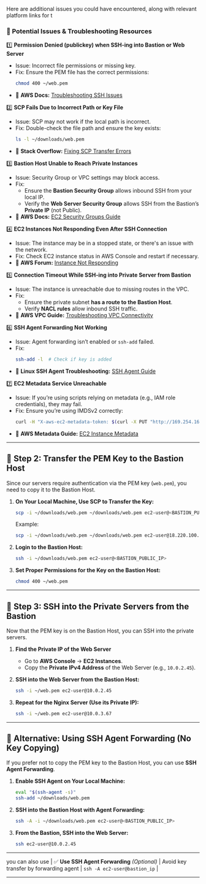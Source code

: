Here are additional issues you could have encountered, along with relevant platform links for t
### **🔴 Potential Issues & Troubleshooting Resources**  

1️⃣ **Permission Denied (publickey) when SSH-ing into Bastion or Web Server**  
   - Issue: Incorrect file permissions or missing key.  
   - Fix: Ensure the PEM file has the correct permissions:  
     ```bash
     chmod 400 ~/web.pem
     ```  
   - 📌 **AWS Docs:** [Troubleshooting SSH Issues](https://docs.aws.amazon.com/AWSEC2/latest/UserGuide/TroubleshootingInstancesConnecting.html)  

2️⃣ **SCP Fails Due to Incorrect Path or Key File**  
   - Issue: SCP may not work if the local path is incorrect.  
   - Fix: Double-check the file path and ensure the key exists:  
     ```bash
     ls -l ~/downloads/web.pem
     ```  
   - 📌 **Stack Overflow:** [Fixing SCP Transfer Errors](https://stackoverflow.com/questions/tagged/scp)  

3️⃣ **Bastion Host Unable to Reach Private Instances**  
   - Issue: Security Group or VPC settings may block access.  
   - Fix:  
     - Ensure the **Bastion Security Group** allows inbound SSH from your local IP.  
     - Verify the **Web Server Security Group** allows SSH from the Bastion’s **Private IP** (not Public).  
   - 📌 **AWS Docs:** [EC2 Security Groups Guide](https://docs.aws.amazon.com/AWSEC2/latest/UserGuide/security-group-rules-reference.html)  

4️⃣ **EC2 Instances Not Responding Even After SSH Connection**  
   - Issue: The instance may be in a stopped state, or there's an issue with the network.  
   - Fix: Check EC2 instance status in AWS Console and restart if necessary.  
   - 📌 **AWS Forum:** [Instance Not Responding](https://repost.aws/t/ec2-instance-not-responding-to-ssh)  

5️⃣ **Connection Timeout While SSH-ing into Private Server from Bastion**  
   - Issue: The instance is unreachable due to missing routes in the VPC.  
   - Fix:  
     - Ensure the private subnet **has a route to the Bastion Host**.  
     - Verify **NACL rules** allow inbound SSH traffic.  
   - 📌 **AWS VPC Guide:** [Troubleshooting VPC Connectivity](https://docs.aws.amazon.com/vpc/latest/userguide/VPC_Scenarios.html)  

6️⃣ **SSH Agent Forwarding Not Working**  
   - Issue: Agent forwarding isn’t enabled or `ssh-add` failed.  
   - Fix:  
     ```bash
     ssh-add -l  # Check if key is added
     ```  
   - 📌 **Linux SSH Agent Troubleshooting:** [SSH Agent Guide](https://linux.die.net/man/1/ssh-agent)  

7️⃣ **EC2 Metadata Service Unreachable**  
   - Issue: If you’re using scripts relying on metadata (e.g., IAM role credentials), they may fail.  
   - Fix: Ensure you’re using IMDSv2 correctly:  
     ```bash
     curl -H "X-aws-ec2-metadata-token: $(curl -X PUT "http://169.254.169.254/latest/api/token" -H "X-aws-ec2-metadata-token-ttl-seconds: 21600")" -v http://169.254.169.254/latest/meta-data/
     ```  
   - 📌 **AWS Metadata Guide:** [EC2 Instance Metadata](https://docs.aws.amazon.com/AWSEC2/latest/UserGuide/ec2-instance-metadata.html)  

---

## **🔷 Step 2: Transfer the PEM Key to the Bastion Host**
Since our servers require authentication via the PEM key (`web.pem`), you need to copy it to the Bastion Host.

1. **On Your Local Machine, Use SCP to Transfer the Key:**
   ```bash
   scp -i ~/downloads/web.pem ~/downloads/web.pem ec2-user@<BASTION_PUBLIC_IP>:~/
   ```
   Example:
   ```bash
   scp -i ~/downloads/web.pem ~/downloads/web.pem ec2-user@18.220.100.200:~/
   ```

2. **Login to the Bastion Host:**
   ```bash
   ssh -i ~/downloads/web.pem ec2-user@<BASTION_PUBLIC_IP>
   ```

3. **Set Proper Permissions for the Key on the Bastion Host:**
   ```bash
   chmod 400 ~/web.pem
   ```

---

## **🔷 Step 3: SSH into the Private Servers from the Bastion**
Now that the PEM key is on the Bastion Host, you can SSH into the private servers.

1. **Find the Private IP of the Web Server**
   - Go to **AWS Console** → **EC2 Instances**.
   - Copy the **Private IPv4 Address** of the Web Server (e.g., `10.0.2.45`).

2. **SSH into the Web Server from the Bastion Host:**
   ```bash
   ssh -i ~/web.pem ec2-user@10.0.2.45
   ```

3. **Repeat for the Nginx Server (Use its Private IP):**
   ```bash
   ssh -i ~/web.pem ec2-user@10.0.3.67
   ```

---

## **🔷 Alternative: Using SSH Agent Forwarding (No Key Copying)**
If you prefer not to copy the PEM key to the Bastion Host, you can use **SSH Agent Forwarding**.

1. **Enable SSH Agent on Your Local Machine:**
   ```bash
   eval "$(ssh-agent -s)"
   ssh-add ~/downloads/web.pem
   ```

2. **SSH into the Bastion Host with Agent Forwarding:**
   ```bash
   ssh -A -i ~/downloads/web.pem ec2-user@<BASTION_PUBLIC_IP>
   ```

3. **From the Bastion, SSH into the Web Server:**
   ```bash
   ssh ec2-user@10.0.2.45
   ```

---
you can also use
| ✅ **Use SSH Agent Forwarding** *(Optional)* | Avoid key transfer by forwarding agent | `ssh -A ec2-user@bastion_ip` |

---
